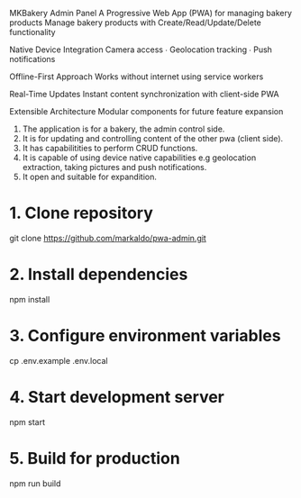 MKBakery Admin Panel
A Progressive Web App (PWA) for managing bakery products
Manage bakery products with Create/Read/Update/Delete functionality

Native Device Integration
Camera access ∙ Geolocation tracking ∙ Push notifications

Offline-First Approach
Works without internet using service workers

Real-Time Updates
Instant content synchronization with client-side PWA

Extensible Architecture
Modular components for future feature expansion

 1. The application is for a bakery, the admin control side.                                                             
 2. It is for updating and controlling content of the other pwa (client side).                                           
 3. It has capabilitities to perform CRUD functions.                                                                     
 4. It is capable of using device native capabilities e.g geolocation extraction, taking pictures and push notifications.
 5. It open and suitable for expandition.                                                                                

# 1. Clone repository
git clone https://github.com/markaldo/pwa-admin.git

# 2. Install dependencies
npm install

# 3. Configure environment variables
cp .env.example .env.local

# 4. Start development server
npm start

# 5. Build for production
npm run build
